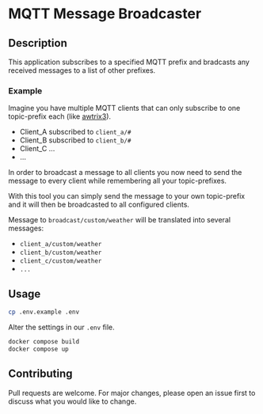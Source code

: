 # MQTT Message Broadcaster

## Description

This application subscribes to a specified MQTT prefix and bradcasts any received
messages to a list of other prefixes.

### Example

Imagine you have multiple MQTT clients that can only subscribe to one topic-prefix
each (like [awtrix3](https://github.com/Blueforcer/awtrix3/issues/540)).

* Client_A subscribed to `client_a/#`
* Client_B subscribed to `client_b/#`
* Client_C ...
* ...

In order to broadcast a message to all clients you now need to send the message
to every client while remembering all your topic-prefixes.

With this tool you can simply send the message to your own topic-prefix and it will
then be broadcasted to all configured clients.

Message to `broadcast/custom/weather` will be translated into several messages:

* `client_a/custom/weather`
* `client_b/custom/weather`
* `client_c/custom/weather`
* `...`

## Usage

```bash
cp .env.example .env
```

Alter the settings in our `.env` file.

```bash
docker compose build
docker compose up
```

## Contributing

Pull requests are welcome. For major changes, please open an issue first to discuss
what you would like to change.
